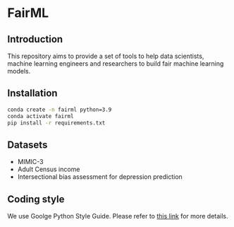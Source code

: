 # FairML

## Introduction

This repository aims to provide a set of tools to help data scientists, machine learning engineers and researchers to build fair machine learning models.

## Installation

```bash
conda create -n fairml python=3.9
conda activate fairml
pip install -r requirements.txt
```

## Datasets

- MIMIC-3
- Adult Census income
- Intersectional bias assessment for depression prediction

## Coding style

We use Goolge Python Style Guide. Please refer to [this link](https://google.github.io/styleguide/pyguide.html) for more details.
